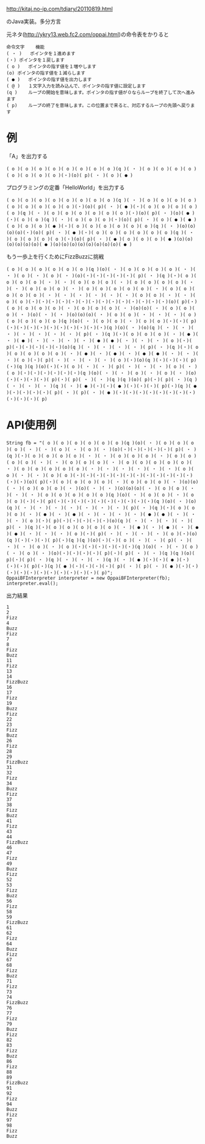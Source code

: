http://kitaj.no-ip.com/tdiary/20110819.html

のJava実装。多分方言

元ネタ(http://ykry13.web.fc2.com/oppai.html)の命令表をかりると

    命令文字	機能
    ( ・ )	ポインタを１進めます
    (・)	ポインタを１戻します
    ( o )	ポインタの指す値を１増やします
    (o)	ポインタの指す値を１減らします
    ( ● )	ポインタの指す値を出力します
    ( @ )	１文字入力を読み込んで、ポインタの指す値に設定します
    (q )	ループの開始を意味します。ポインタの指す値が０ならループを終了して次へ進みます
    ( p)	ループの終了を意味します。この位置まで来ると、対応するループの先頭へ戻ります


# 例
「A」を出力する

    ( o )( o )( o )( o )( o )( o )( o )( o )(q )( ・ )( o )( o )( o )( o )( o )( o )( o )( o )(・)(o)( p)( ・ )( o )( ● )

プログラミングの定番「HelloWorld」を出力する

    ( o )( o )( o )( o )( o )( o )( o )( o )(q )( ・ )( o )( o )( o )( o )( o )( o )( o )( o )( o )(・)(o)( p)( ・ )( ● )(・)( o )( o )( o )( o )( o )(q )( ・ )( o )( o )( o )( o )( o )( o )(・)(o)( p)( ・ )(o)( ● )(・)( o )( o )(q )( ・ )( o )( o )( o )(・)(o)( p)( ・ )( o )( ● )( ● )( o )( o )( o )( ● )(・)( o )( o )( o )( o )( o )( o )(q )( ・ )(o)(o)(o)(o)(・)(o)( p)( ・ )( ● )(・)( o )( o )( o )( o )( o )( o )(q )( ・ )( o )( o )( o )( o )(・)(o)( p)( ・ )( ● )( o )( o )( o )( ● )(o)(o)(o)(o)(o)(o)( ● )(o)(o)(o)(o)(o)(o)(o)(o)( ● )

もう一歩上を行くためにFizzBuzzに挑戦

    ( o )( o )( o )( o )( o )( o )(q )(o)( ・ )( o )( o )( o )( o )( ・ )( ・ )( o )( ・ )( o )( ・ )(o)(・)(・)(・)(・)(・)( p)( ・ )(q )(・)( o )( o )( o )( o )( ・ )( ・ )( o )( o )( o )( ・ )( o )( o )( o )( o )( ・ )( ・ )( o )( o )( o )( ・ )( o )( o )( o )( o )( o )( ・ )( o )( o )( o )( o )( o )( ・ )( ・ )( ・ )( ・ )( ・ )( ・ )( o )( o )( ・ )( ・ )( o )( o )(・)(・)(・)(・)(・)(・)(・)(・)(・)(・)(・)(・)(・)(・)(o)( p)(・)( o )( o )( o )( o )( ・ )( o )( o )( o )( ・ )(o)(o)( ・ )( o )( o )( o )( ・ )(o)( ・ )( ・ )(o)(o)(o)( ・ )( o )( o )( ・ )( ・ )( ・ )( o )( o )( o )( o )( o )(q )(o)( ・ )( o )( o )( ・ )( o )( o )(・)(・)( p)(・)(・)(・)(・)(・)(・)(・)(・)(・)(・)(q )(o)( ・ )(o)(q )( ・ )( ・ )( ・ )( ・ )( ・ )( ・ )( ・ )( p)( ・ )(q )(・)( o )( o )( o )( ・ )( ● )( ・ )( ● )( ・ )( ・ )( ・ )( ・ )( ● )( ● )( ・ )( ・ )( ・ )( o )(・)( p)(・)(・)(・)(・)(・)(o)(q )( ・ )( ・ )( ・ )( ・ )( p)( ・ )(q )(・)( o )( o )( o )( o )( o )( ・ )( ● )( ・ )( ● )( ・ )( ● )( ● )( ・ )( ・ )( ・ )( o )(・)( p)( ・ )( ・ )( ・ )( ・ )( o )(・)(o)(q )(・)(・)(・)( p)(・)(q )(q )(o)(・)(・)( o )( ・ )( ・ )( p)( ・ )( ・ )( ・ )( o )( ・ )( o )(・)(・)(・)(・)(・)(・)(q )(o)( ・ )( ・ )( o )( ・ )( o )( ・ )(o)(・)(・)(・)(・)( p)(・)( p)( ・ )( ・ )(q )(q )(o)( p)(・)( p)( ・ )(q )( ・ )( ・ )( ・ )(q )( ・ )( ● )(・)(・)( ● )(・)(・)(・)( p)(・)(q )( ● )(・)(・)(・)(・)( p)( ・ )( p)( ・ )( ● )(・)(・)(・)(・)(・)(・)(・)(・)(・)(・)(・)( p)

    
# API使用例

    String fb = "( o )( o )( o )( o )( o )( o )(q )(o)( ・ )( o )( o )( o )( o )( ・ )( ・ )( o )( ・ )( o )( ・ )(o)(・)(・)(・)(・)(・)( p)( ・ )(q )(・)( o )( o )( o )( o )( ・ )( ・ )( o )( o )( o )( ・ )( o )( o )( o )( o )( ・ )( ・ )( o )( o )( o )( ・ )( o )( o )( o )( o )( o )( ・ )( o )( o )( o )( o )( o )( ・ )( ・ )( ・ )( ・ )( ・ )( ・ )( o )( o )( ・ )( ・ )( o )( o )(・)(・)(・)(・)(・)(・)(・)(・)(・)(・)(・)(・)(・)(・)(o)( p)(・)( o )( o )( o )( o )( ・ )( o )( o )( o )( ・ )(o)(o)( ・ )( o )( o )( o )( ・ )(o)( ・ )( ・ )(o)(o)(o)( ・ )( o )( o )( ・ )( ・ )( ・ )( o )( o )( o )( o )( o )(q )(o)( ・ )( o )( o )( ・ )( o )( o )(・)(・)( p)(・)(・)(・)(・)(・)(・)(・)(・)(・)(・)(q )(o)( ・ )(o)(q )( ・ )( ・ )( ・ )( ・ )( ・ )( ・ )( ・ )( p)( ・ )(q )(・)( o )( o )( o )( ・ )( ● )( ・ )( ● )( ・ )( ・ )( ・ )( ・ )( ● )( ● )( ・ )( ・ )( ・ )( o )(・)( p)(・)(・)(・)(・)(・)(o)(q )( ・ )( ・ )( ・ )( ・ )( p)( ・ )(q )(・)( o )( o )( o )( o )( o )( ・ )( ● )( ・ )( ● )( ・ )( ● )( ● )( ・ )( ・ )( ・ )( o )(・)( p)( ・ )( ・ )( ・ )( ・ )( o )(・)(o)(q )(・)(・)(・)( p)(・)(q )(q )(o)(・)(・)( o )( ・ )( ・ )( p)( ・ )( ・ )( ・ )( o )( ・ )( o )(・)(・)(・)(・)(・)(・)(q )(o)( ・ )( ・ )( o )( ・ )( o )( ・ )(o)(・)(・)(・)(・)( p)(・)( p)( ・ )( ・ )(q )(q )(o)( p)(・)( p)( ・ )(q )( ・ )( ・ )( ・ )(q )( ・ )( ● )(・)(・)( ● )(・)(・)(・)( p)(・)(q )( ● )(・)(・)(・)(・)( p)( ・ )( p)( ・ )( ● )(・)(・)(・)(・)(・)(・)(・)(・)(・)(・)(・)( p)";
    OppaiBFInterpreter interpreter = new OppaiBFInterpreter(fb);
    interpreter.eval();

出力結果

    1
    2
    Fizz
    4
    Buzz
    Fizz
    7
    8
    Fizz
    Buzz
    11
    Fizz
    13
    14
    FizzBuzz
    16
    17
    Fizz
    19
    Buzz
    Fizz
    22
    23
    Fizz
    Buzz
    26
    Fizz
    28
    29
    FizzBuzz
    31
    32
    Fizz
    34
    Buzz
    Fizz
    37
    38
    Fizz
    Buzz
    41
    Fizz
    43
    44
    FizzBuzz
    46
    47
    Fizz
    49
    Buzz
    Fizz
    52
    53
    Fizz
    Buzz
    56
    Fizz
    58
    59
    FizzBuzz
    61
    62
    Fizz
    64
    Buzz
    Fizz
    67
    68
    Fizz
    Buzz
    71
    Fizz
    73
    74
    FizzBuzz
    76
    77
    Fizz
    79
    Buzz
    Fizz
    82
    83
    Fizz
    Buzz
    86
    Fizz
    88
    89
    FizzBuzz
    91
    92
    Fizz
    94
    Buzz
    Fizz
    97
    98
    Fizz
    Buzz
